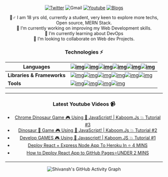 <!-- ![Banner](https://user-images.githubusercontent.com/87603425/141933741-7c8d48f4-3099-4f2e-bc52-10b49f3f42a3.png) -->
<div align="center">
  
  [![Twitter](https://img.shields.io/static/v1?label=%20&message=ShivanshYadav&color=blue&style=for-the-badge&logo=twitter&logoColor=white)](https://twitter.com/_shivansh_13)
  ![Gmail](https://img.shields.io/badge/-yadavshivansh@gmail.com-c14438?style=for-the-badge&logo=Gmail&logoColor=white&link=mailto:yadavshivansh@gmail.com)
  [![Youtube](https://img.shields.io/badge/-BaconHairCode-darkred?style=for-the-badge&logo=youtube&logoColor=white&link=https://www.youtube.com/channel/UC6r3Wrw3rT7roWDnYdPrbyQ)](https://www.youtube.com/channel/UC6r3Wrw3rT7roWDnYdPrbyQ)
  [![Blogs](https://img.shields.io/static/v1?label=%20&message=Shivansh%20Yadav%20-%20Blogs&color=black&style=for-the-badge&logo=medium&logoColor=white)](https://shivanshyadav13.medium.com/)
  
  🙋‍‍♂️ I am 18 yrs old, currently a student, very keen to explore more techs, Open source, MERN Stack.<br>
  🔭 I’m currently working on improving my Web Development skills.<br>
  🌱 I’m currently learning about DevOps<br>
  👬‍ I’m looking to collaborate on Web dev Projects.<br>
<!--   🤔 I’m looking for help with ...<br> -->
<!--   💬 Ask me about ...<br>
  📫 How to reach me: ...<br>
  😄 Pronouns: ...<br>
  ⚡ Fun fact: ...<br> -->

### Technologies ⚡
  
  | Languages                  | [![img](https://img.shields.io/badge/-java-E34A86?style=for-the-badge&logo=java)](https://www.java.com/en/)[![img](https://img.shields.io/badge/-Python-yellow?style=for-the-badge&logo=Python&logoColor=white)](https://www.python.org/)[![img](https://img.shields.io/badge/-HTML5-E34F26?style=for-the-badge&logo=html5&logoColor=white)](https://html.com/)[![img](https://img.shields.io/badge/-CSS3-1572B6?style=for-the-badge&logo=css3)](https://www.w3schools.com/css/)[![img](https://img.shields.io/badge/-JavaScript-yellow?style=for-the-badge&logo=javascript&logoColor=white)](https://www.javascript.com/)[![img](https://img.shields.io/badge/-MYSQL-563D7C?style=for-the-badge&logo=mysql&color=blue&logoColor=white)](https://www.mysql.com/) |
| -------------------------- | ------------------------------------------------------------ |
| **Libraries & Frameworks** | [![img](https://img.shields.io/badge/-React-563D7C?style=for-the-badge&logo=React&color=blueviolet&logoColor=white)](https://reactjs.org/)[![img](https://img.shields.io/badge/-Bootstrap-563D7C?style=for-the-badge&logo=bootstrap&logoColor=white)](https://getbootstrap.com/)[![img](https://img.shields.io/badge/-Nodejs-563D7C?style=for-the-badge&logo=Node.js&color=brightgreen&logoColor=white)](https://nodejs.dev/)[![img](https://img.shields.io/badge/-Django-563D7C?style=for-the-badge&logo=Django&color=green&logoColor=white)](https://www.djangoproject.com/)[![img](https://img.shields.io/badge/-Firebase-563D7C?style=for-the-badge&logo=Firebase&color=orange&logoColor=white)](https://firebase.google.com/)[![img](https://img.shields.io/badge/-Express-563D7C?style=for-the-badge&logo=Express&color=black&logoColor=white)](https://expressjs.com/) |
| **Tools**                  | [![img](https://img.shields.io/badge/-Github_Pages-563D7C?style=for-the-badge&logo=github&color=blue&logoColor=white)](https://pages.github.com/)[![img](https://img.shields.io/badge/Heroku%20-%23430098.svg?logo=heroku&style=for-the-badge&logoColor=white)](https://www.heroku.com/)[![img](https://img.shields.io/badge/-Git-red?style=for-the-badge&logo=git&logoColor=white)](https://git-scm.com/)[![img](https://img.shields.io/badge/-MongoDB-006400?style=for-the-badge&logo=mongodb&logoColor=white)](https://www.mongodb.com/) |
  
---
  ### Latest Youtube Videos 📹
  
<!-- YOUTUBE-VIDEOS-LIST:START -->
- [Chrome Dinosaur Game 🎮 Using 📜 JavaScript! | Kaboom.Js 💥 Tutorial #3](https://www.youtube.com/watch?v=w4TFHO3fioE)
- [Dinosaur 🦕 Game 🎮 Using 📜 JavaScript! | Kaboom.Js 💥 Tutorial #2](https://www.youtube.com/watch?v=y1TvbD73G-E)
- [Develop GAMES 🎮 Using 📜 Javascript! | Kaboom.JS 💥 Tutorial #1](https://www.youtube.com/watch?v=a2NOb7NU93o)
- [Deploy React + Express Node App To Heroku In ⭐ 4 MINS](https://www.youtube.com/watch?v=sZfuV7C_aPQ)
- [How to Deploy React App to GitHub Pages⭐UNDER 2 MINS](https://www.youtube.com/watch?v=nkE0FP_Y2Dc)
<!-- YOUTUBE-VIDEOS-LIST:END -->
---
  
  ![Shivansh's GitHub Activity Graph](https://activity-graph.herokuapp.com/graph?username=shivansh-yadav13&theme=react-dark)
</div>

<!--   | Experiences 🙌 |
  | :---: |
  | [MLH Local Hack Day - Learn](https://localhackday.mlh.io/) |
  | [MLH Agent Hacker](https://devpost.com/software/svds?ref_content=my-projects-tab&ref_feature=my_projects) |
  | [MLH Hack-O-Lantern](https://devpost.com/software/trick-or-treat-game?ref_content=my-projects-tab&ref_feature=my_projects) |
  | [HackNITR 3.0](https://devfolio.co/hacknitr3/dashboard) | -->
    
<!--   | Languages |  Libraries & Frameworks | Tools |
  | :--- | :---: | ---: |
  | [![img](https://img.shields.io/badge/-java-E34A86?style=for-the-badge&logo=java)](https://www.java.com/en/) | [![img](https://img.shields.io/badge/-React-563D7C?style=for-the-badge&logo=React&color=blueviolet&logoColor=white)](https://reactjs.org/) | [![img](https://img.shields.io/badge/-Github_Pages-563D7C?style=for-the-badge&logo=github&color=blue&logoColor=white)](https://pages.github.com/) |
  | [![img](https://img.shields.io/badge/-Python-yellow?style=for-the-badge&logo=Python&logoColor=white)](https://www.python.org/) | [![img](https://img.shields.io/badge/-Bootstrap-563D7C?style=for-the-badge&logo=bootstrap&logoColor=white)](https://getbootstrap.com/) | [![img](https://img.shields.io/badge/Heroku%20-%23430098.svg?logo=heroku&style=for-the-badge&logoColor=white)](https://www.heroku.com/) |
  | [![img](https://img.shields.io/badge/-HTML5-E34F26?style=for-the-badge&logo=html5&logoColor=white)](https://html.com/) | [![img](https://img.shields.io/badge/-Nodejs-563D7C?style=for-the-badge&logo=Node.js&color=brightgreen&logoColor=white)](https://nodejs.dev/) | [![img](https://img.shields.io/badge/-Git-red?style=for-the-badge&logo=git&logoColor=white)](https://git-scm.com/) |
  | [![img](https://img.shields.io/badge/-CSS3-1572B6?style=for-the-badge&logo=css3)](https://www.w3schools.com/css/) | [![img](https://img.shields.io/badge/-Django-563D7C?style=for-the-badge&logo=Django&color=green&logoColor=white)](https://www.djangoproject.com/) |
  | [![img](https://img.shields.io/badge/-JavaScript-yellow?style=for-the-badge&logo=javascript&logoColor=white)](https://www.javascript.com/) | [![img](https://img.shields.io/badge/-Firebase-563D7C?style=for-the-badge&logo=Firebase&color=orange&logoColor=white)](https://firebase.google.com/) |
  | [![img](https://img.shields.io/badge/-MYSQL-563D7C?style=for-the-badge&logo=mysql&color=blue&logoColor=white)](https://www.mysql.com/) | -->
  
<!--   </div>
  <div style="display: flex;">
  <img src="https://github-readme-stats.vercel.app/api?username=shivansh-yadav13&show_icons=true&locale=en&theme=tokyonight" alt="shivansh-yadav13" />
  <img src="https://github-readme-stats.vercel.app/api/top-langs?username=shivansh-yadav13&show_icons=true&locale=en&layout=compact&theme=tokyonight" alt="shivansh-yadav13" />
  </div>
   -->

</div>
